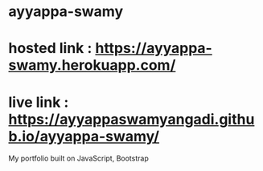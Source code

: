 # ayyappa-swamy
# hosted link : https://ayyappa-swamy.herokuapp.com/
# live link : https://ayyappaswamyangadi.github.io/ayyappa-swamy/
My portfolio built on JavaScript, Bootstrap
